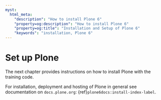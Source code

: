 ```yaml
---
myst:
  html_meta:
    "description": "How to install Plone 6"
    "property=og:description": "How to install Plone 6"
    "property=og:title": "Installation and Setup of Plone 6"
    "keywords": "installation, Plone 6"
---
```


# Set up Plone

The next chapter provides instructions on how to install Plone with the training code.

For installation, deployment and hosting of Plone in general see documentation on `docs.plone.org`:
{ref}`plone6docs:install-index-label`.
